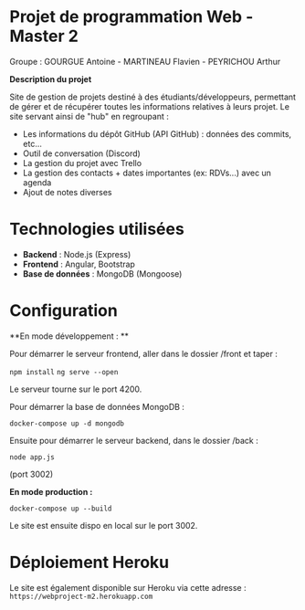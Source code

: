 Projet de programmation Web - Master 2
=============================================================

Groupe : GOURGUE Antoine - MARTINEAU Flavien - PEYRICHOU Arthur

**Description du projet**

Site de gestion de projets destiné à des étudiants/développeurs, permettant de gérer et de récupérer toutes les informations relatives à leurs projet. Le site servant ainsi de "hub" en regroupant :

- Les informations du dépôt GitHub (API GitHub) : données des commits, etc...
- Outil de conversation (Discord)
- La gestion du projet avec Trello
- La gestion des contacts + dates importantes (ex: RDVs...) avec un agenda
- Ajout de notes diverses

Technologies utilisées
======================

- **Backend** : Node.js (Express)
- **Frontend** : Angular, Bootstrap
- **Base de données** : MongoDB (Mongoose)


Configuration
=============

**En mode développement : **

Pour démarrer le serveur frontend, aller dans le dossier /front et taper :

`npm install`
`ng serve --open`

Le serveur tourne sur le port 4200.


Pour démarrer la base de données MongoDB :

`docker-compose up -d mongodb`

Ensuite pour démarrer le serveur backend, dans le dossier /back :

`node app.js`

(port 3002)



**En mode production :**

`docker-compose up --build`

Le site est ensuite dispo en local sur le port 3002.

Déploiement Heroku
===================

Le site est également disponible sur Heroku via cette adresse :
`https://webproject-m2.herokuapp.com`

